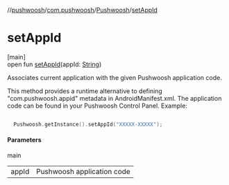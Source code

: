//[pushwoosh](../../../index.md)/[com.pushwoosh](../index.md)/[Pushwoosh](index.md)/[setAppId](set-app-id.md)

# setAppId

[main]\
open fun [setAppId](set-app-id.md)(appId: [String](https://developer.android.com/reference/kotlin/java/lang/String.html))

Associates current application with the given Pushwoosh application code. 

 This method provides a runtime alternative to defining &quot;com.pushwoosh.appid&quot; metadata in AndroidManifest.xml. The application code can be found in your Pushwoosh Control Panel.  Example: 

```kotlin

  Pushwoosh.getInstance().setAppId("XXXXX-XXXXX");

```

#### Parameters

main

| | |
|---|---|
| appId | Pushwoosh application code |

